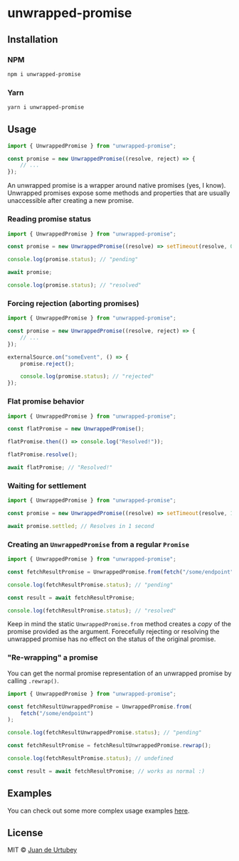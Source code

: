 # unwrapped-promise

## Installation

### NPM

```bash
npm i unwrapped-promise
```

### Yarn

```bash
yarn i unwrapped-promise
```

## Usage

```js
import { UnwrappedPromise } from "unwrapped-promise";

const promise = new UnwrappedPromise((resolve, reject) => {
    // ...
});
```

An unwrapped promise is a wrapper around native promises (yes, I know). Unwrapped promises expose some methods and properties that are usually unaccessible after creating a new promise.

### Reading promise status

```js
import { UnwrappedPromise } from "unwrapped-promise";

const promise = new UnwrappedPromise((resolve) => setTimeout(resolve, 0));

console.log(promise.status); // "pending"

await promise;

console.log(promise.status); // "resolved"
```

### Forcing rejection (aborting promises)

```js
import { UnwrappedPromise } from "unwrapped-promise";

const promise = new UnwrappedPromise((resolve, reject) => {
    // ...
});

externalSource.on("someEvent", () => {
    promise.reject();

    console.log(promise.status); // "rejected"
});
```

### Flat promise behavior

```js
import { UnwrappedPromise } from "unwrapped-promise";

const flatPromise = new UnwrappedPromise();

flatPromise.then(() => console.log("Resolved!"));

flatPromise.resolve();

await flatPromise; // "Resolved!"
```

### Waiting for settlement

```js
import { UnwrappedPromise } from "unwrapped-promise";

const promise = new UnwrappedPromise((resolve) => setTimeout(resolve, 1000));

await promise.settled; // Resolves in 1 second
```

### Creating an `UnwrappedPromise` from a regular `Promise`

```js
import { UnwrappedPromise } from "unwrapped-promise";

const fetchResultPromise = UnwrappedPromise.from(fetch("/some/endpoint"));

console.log(fetchResultPromise.status); // "pending"

const result = await fetchResultPromise;

console.log(fetchResultPromise.status); // "resolved"
```

Keep in mind the static `UnwrappedPromise.from` method creates a _copy_ of the promise provided as the argument. Forecefully rejecting or resolving the unwrapped promise has no effect on the status of the original promise.

### "Re-wrapping" a promise

You can get the normal promise representation of an unwrapped promise by calling `.rewrap()`.

```js
import { UnwrappedPromise } from "unwrapped-promise";

const fetchResultUnwrappedPromise = UnwrappedPromise.from(
    fetch("/some/endpoint")
);

console.log(fetchResultUnwrappedPromise.status); // "pending"

const fetchResultPromise = fetchResultUnwrappedPromise.rewrap();

console.log(fetchResultPromise.status); // undefined

const result = await fetchResultPromise; // works as normal :)
```

## Examples

You can check out some more complex usage examples [here](https://github.com/jdeurt/unwrapped-promise/tree/main/examples).

## License

MIT © [Juan de Urtubey](https://jdeurt.xyz)
